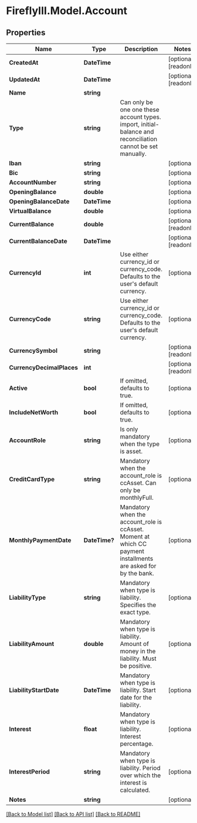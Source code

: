 # FireflyIII.Model.Account

## Properties

Name | Type | Description | Notes
------------ | ------------- | ------------- | -------------
**CreatedAt** | **DateTime** |  | [optional] [readonly] 
**UpdatedAt** | **DateTime** |  | [optional] [readonly] 
**Name** | **string** |  | 
**Type** | **string** | Can only be one one these account types. import, initial-balance and reconciliation cannot be set manually. | 
**Iban** | **string** |  | [optional] 
**Bic** | **string** |  | [optional] 
**AccountNumber** | **string** |  | [optional] 
**OpeningBalance** | **double** |  | [optional] 
**OpeningBalanceDate** | **DateTime** |  | [optional] 
**VirtualBalance** | **double** |  | [optional] 
**CurrentBalance** | **double** |  | [optional] [readonly] 
**CurrentBalanceDate** | **DateTime** |  | [optional] [readonly] 
**CurrencyId** | **int** | Use either currency_id or currency_code. Defaults to the user&#39;s default currency. | [optional] 
**CurrencyCode** | **string** | Use either currency_id or currency_code. Defaults to the user&#39;s default currency. | [optional] 
**CurrencySymbol** | **string** |  | [optional] [readonly] 
**CurrencyDecimalPlaces** | **int** |  | [optional] [readonly] 
**Active** | **bool** | If omitted, defaults to true. | [optional] 
**IncludeNetWorth** | **bool** | If omitted, defaults to true. | [optional] 
**AccountRole** | **string** | Is only mandatory when the type is asset. | [optional] 
**CreditCardType** | **string** | Mandatory when the account_role is ccAsset. Can only be monthlyFull. | [optional] 
**MonthlyPaymentDate** | **DateTime?** | Mandatory when the account_role is ccAsset. Moment at which CC payment installments are asked for by the bank. | [optional] 
**LiabilityType** | **string** | Mandatory when type is liability. Specifies the exact type. | [optional] 
**LiabilityAmount** | **double** | Mandatory when type is liability. Amount of money in the liability. Must be positive. | [optional] 
**LiabilityStartDate** | **DateTime** | Mandatory when type is liability. Start date for the liability. | [optional] 
**Interest** | **float** | Mandatory when type is liability. Interest percentage. | [optional] 
**InterestPeriod** | **string** | Mandatory when type is liability. Period over which the interest is calculated. | [optional] 
**Notes** | **string** |  | [optional] 

[[Back to Model list]](../README.md#documentation-for-models) [[Back to API list]](../README.md#documentation-for-api-endpoints) [[Back to README]](../README.md)

